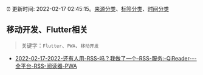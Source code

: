 :alarm_clock: 更新时间: 2022-02-17 02:45:15。[来源分类](../README.md)、[标签分类](../TAGS.md)、[时间分类](../TIMELINE.md)

## 移动开发、Flutter相关


> 关键字：`Flutter`、`PWA`、`移动开发`



- [2022-02-17-2022-还有人用-RSS-吗？我做了一个-RSS-服务:-QiReader---全平台-RSS-阅读器-PWA](https://www.v2ex.com/t/834418) 